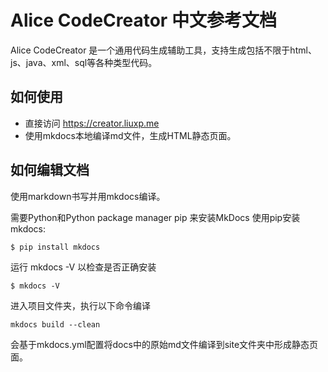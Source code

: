 # Alice CodeCreator 中文参考文档
Alice CodeCreator 是一个通用代码生成辅助工具，支持生成包括不限于html、js、java、xml、sql等各种类型代码。

## 如何使用
* 直接访问 https://creator.liuxp.me
* 使用mkdocs本地编译md文件，生成HTML静态页面。

## 如何编辑文档
使用markdown书写并用mkdocs编译。

需要Python和Python package manager pip 来安装MkDocs
使用pip安装mkdocs:
```
$ pip install mkdocs
```
运行 mkdocs -V 以检查是否正确安装
```
$ mkdocs -V
```
进入项目文件夹，执行以下命令编译
```
mkdocs build --clean
```
会基于mkdocs.yml配置将docs中的原始md文件编译到site文件夹中形成静态页面。